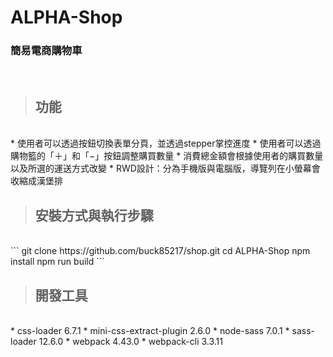 # ALPHA-Shop
### 簡易電商購物車
</br>

> ## 功能  
</br>
* 使用者可以透過按鈕切換表單分頁，並透過stepper掌控進度
* 使用者可以透過購物籃的「＋」和「−」按鈕調整購買數量
* 消費總金額會根據使用者的購買數量以及所選的運送方式改變
* RWD設計：分為手機版與電腦版，導覽列在小螢幕會收縮成漢堡排


</br>

> ## 安裝方式與執行步驟  
</br>
```
git clone https://github.com/buck85217/shop.git
cd ALPHA-Shop
npm install
npm run build
```


</br>

> ## 開發工具  
</br>
* css-loader 6.7.1
* mini-css-extract-plugin 2.6.0
* node-sass 7.0.1
* sass-loader 12.6.0
* webpack 4.43.0
* webpack-cli 3.3.11
